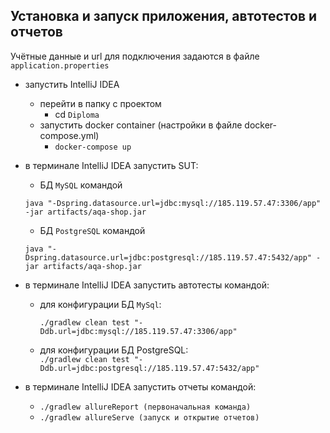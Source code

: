 ## Установка и запуск приложения, автотестов и отчетов

Учётные данные и url для подключения задаются в файле `application.properties`

* запустить IntelliJ IDEA
    * перейти в папку с проектом
        * cd ```Diploma```
    * запустить docker container (настройки в файле docker-compose.yml)
        * ```docker-compose up```
* в терминале IntelliJ IDEA запустить SUT:
    -  БД `MySQL` командой
  
      java "-Dspring.datasource.url=jdbc:mysql://185.119.57.47:3306/app" -jar artifacts/aqa-shop.jar

    -  БД `PostgreSQL` командой
  
      java "-Dspring.datasource.url=jdbc:postgresql://185.119.57.47:5432/app" -jar artifacts/aqa-shop.jar
  
* в терминале IntelliJ IDEA запустить автотесты командой:
    - для конфигурации БД `MySql`: 
  
      ```./gradlew clean test "-Ddb.url=jdbc:mysql://185.119.57.47:3306/app"```
    - для конфигурации БД PostgreSQL:  
      ```./gradlew clean test "-Ddb.url=jdbc:postgresql://185.119.57.47:5432/app"```
* в терминале IntelliJ IDEA запустить отчеты командой:
    - ```./gradlew allureReport (первоначальная команда)```
    - ```./gradlew allureServe (запуск и открытие отчетов)```
